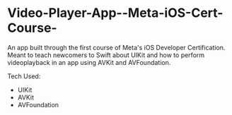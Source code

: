 # Video-Player-App--Meta-iOS-Cert-Course-
An app built through the first course of Meta's iOS Developer Certification.
Meant to teach newcomers to Swift about UIKit and how to perform videoplayback in an app using AVKit and AVFoundation.

Tech Used:
  - UIKit
  - AVKit
  - AVFoundation
